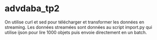 # advdaba_tp2
On utilise curl et sed pour télécharger et transformer les données en streaming.
Les données streamées sont données au script import.py qui utilise ijson pour lire 1000 objets puis envoie directement en un batch.
